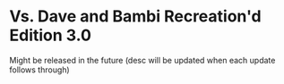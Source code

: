 # Vs. Dave and Bambi Recreation'd Edition 3.0
Might be released in the future (desc will be updated when each update follows through)

